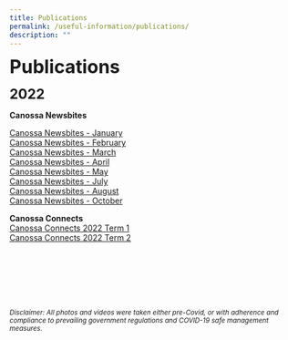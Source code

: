 ```yaml
---
title: Publications
permalink: /useful-information/publications/
description: ""
---
```

**<font size="6">Publications</font>**

**<font size="5">2022</font>**

**Canossa Newsbites**

[Canossa Newsbites -  January](/files/mediaDirectory/files%2FNewsbites/editMediaSettings/Canossa%20Newsbites%20Jan%202022.pdf)<br>
[Canossa Newsbites - February](/files/Canossa%20Newsbites%20February%202022.pdf) <br>
[Canossa Newsbites - March](/files/Canossa%20Newsbites%20March%202022.pdf)<br>
[Canossa Newsbites - April](/files/Canossa%20Newsbites%20April%202022.pdf)<br>
[Canossa Newsbites - May](/files/Canossa%20Newsbites%20May%202022.pdf)<br>
[Canossa Newsbites - July](/files/Canossa%20Newsbites%20July%202022.pdf)<br>
[Canossa Newsbites - August](/files/Canossa%20Newsbites%20August%202022.pdf)
<br>
<a href="https://flipbookpdf.net/web/site/1bc69c0850ae90a0d7af4390ceb8f7d9bed675a4202210.pdf.html">Canossa Newsbites - October</a>





**Canossa Connects**<br>
[Canossa Connects 2022 Term 1](/files/Canossa%20Connects%202022%20Term%201.pdf)<br>
[Canossa Connects 2022 Term 2](/files/Canossa%20Connects%202022%20Term%202-compressed.pdf)



<br><br><br><br><br><br>
<sup>_Disclaimer: All photos and videos were taken either pre-Covid, or with adherence and compliance to prevailing government regulations and COVID-19 safe management measures._</sup>